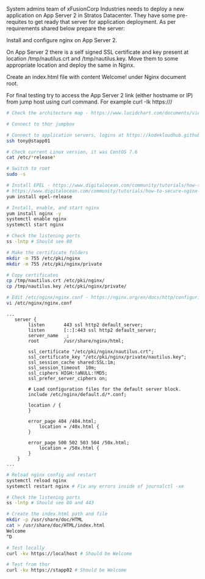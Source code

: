 System admins team of xFusionCorp Industries needs to deploy a new application on App Server 2 in Stratos Datacenter. They have some pre-requites to get ready that server for application deployment. As per requirements shared below prepare the server:


Install and configure nginx on App Server 2.

On App Server 2 there is a self signed SSL certificate and key present at location /tmp/nautilus.crt and /tmp/nautilus.key. Move them to some appropriate location and deploy the same in Nginx.

Create an index.html file with content Welcome! under Nginx document root.

For final testing try to access the App Server 2 link (either hostname or IP) from jump host using curl command. For example curl -Ik https://<app-server-ip>/

```bash
# Check the architecture map - https://www.lucidchart.com/documents/view/58e22de2-c446-4b49-ae0f-db79a3318e97/0_0

# Connect to thor jumpbox

# Connect to application servers, logins at https://kodekloudhub.github.io/kodekloud-engineer/docs/projects/nautilus
ssh tony@stapp01

# Check current Linux version, it was CentOS 7.6
cat /etc/*release*

# Switch to root
sudo -s

# Install EPEL - https://www.digitalocean.com/community/tutorials/how-to-create-a-self-signed-ssl-certificate-for-nginx-on-centos-7
# https://www.digitalocean.com/community/tutorials/how-to-secure-nginx-with-let-s-encrypt-on-centos-7
yum install epel-release

# Install, enable, and start nginx
yum install nginx -y
systemctl enable nginx
systemctl start nginx

# Check the listening ports
ss -lntp # Should see 80

# Make the certificate folders
mkdir -m 755 /etc/pki/nginx
mkdir -m 755 /etc/pki/nginx/private

# Copy certificates
cp /tmp/nautilus.crt /etc/pki/nginx/
cp /tmp/nautilus.key /etc/pki/nginx/private/

# Edit /etc/nginx/nginx.conf - https://nginx.org/en/docs/http/configuring_https_servers.html
vi /etc/nginx/nginx.conf
```

```
...
   server {
        listen       443 ssl http2 default_server;
        listen       [::]:443 ssl http2 default_server;
        server_name  _;
        root         /usr/share/nginx/html;

        ssl_certificate "/etc/pki/nginx/nautilus.crt";
        ssl_certificate_key "/etc/pki/nginx/private/nautilus.key";
        ssl_session_cache shared:SSL:1m;
        ssl_session_timeout  10m;
        ssl_ciphers HIGH:!aNULL:!MD5;
        ssl_prefer_server_ciphers on;

        # Load configuration files for the default server block.
        include /etc/nginx/default.d/*.conf;

        location / {
        }

        error_page 404 /404.html;
            location = /40x.html {
        }

        error_page 500 502 503 504 /50x.html;
            location = /50x.html {
        }
    }
...   
```

```bash
# Reload nginx config and restart
systemctl reload nginx
systemctl restart nginx # Fix any errors inside of journalctl -xe

# Check the listening ports
ss -lntp # Should see 80 and 443

# Create the index.html path and file
mkdir -p /usr/share/doc/HTML
cat > /usr/share/doc/HTML/index.html
Welcome
^D

# Test locally
curl -kv https://localhost # Should be Welcome

# Test from thor
curl -kv https://stapp02 # Should be Welcome
```